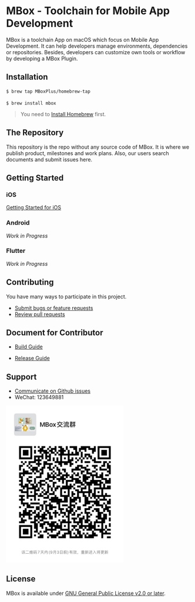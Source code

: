 # MBox - Toolchain for Mobile App Development
MBox is a toolchain App on macOS which focus on Mobile App Development. It can help developers manage environments, dependencies or repositories. Besides, developers can customize own tools or workflow by developing a MBox Plugin.

## Installation
```
$ brew tap MBoxPlus/homebrew-tap

$ brew install mbox
```
> You need to [Install Homebrew](https://brew.sh/) first.

## The Repository

This repository is the repo without any source code of MBox. It is where we publish product, milestones and work plans. Also, our users search documents and submit issues here.

## Getting Started
### iOS
[Getting Started for iOS](./doc/getting_started_ios.md)

### Android
*Work in Progress*

### Flutter
*Work in Progress*

## Contributing
You have many ways to participate in this project.
- [Submit bugs or feature requests](https://github.com/MBoxPlus/mbox/issues)
- [Review pull requests](https://github.com/MBoxPlus/mbox/pulls)

## Document for Contributor 

- [Build Guide](doc/build.md)

- [Release Guide](doc/release.md)

## Support
- [Communicate on Github issues](https://github.com/MBoxPlus/mbox/issues)
- WeChat: 123649881
<p align="left"><img src="doc/wechat.jpeg" alt="Wechat group" width="320px"></p>

## License
MBox is available under [GNU General Public License v2.0 or later](./LICENSE).
